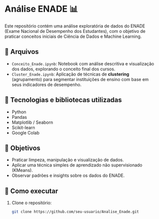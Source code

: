# Análise ENADE 📊

Este repositório contém uma análise exploratória de dados do ENADE (Exame Nacional de Desempenho dos Estudantes), com o objetivo de praticar conceitos iniciais de Ciência de Dados e Machine Learning.

## 📁 Arquivos

- `Conceito_Enade.ipynb`: Notebook com análise descritiva e visualização dos dados, explorando o conceito final dos cursos.
- `Cluster_Enade.ipynb`: Aplicação de técnicas de **clustering** (agrupamento) para segmentar instituições de ensino com base em seus indicadores de desempenho.

## 🧰 Tecnologias e bibliotecas utilizadas

- Python
- Pandas
- Matplotlib / Seaborn
- Scikit-learn
- Google Colab

## 📌 Objetivos

- Praticar limpeza, manipulação e visualização de dados.
- Aplicar uma técnica simples de aprendizado não supervisionado (KMeans).
- Observar padrões e insights sobre os dados do ENADE.

## 🚀 Como executar

1. Clone o repositório:
   ```bash
   git clone https://github.com/seu-usuario/Analise_Enade.git

